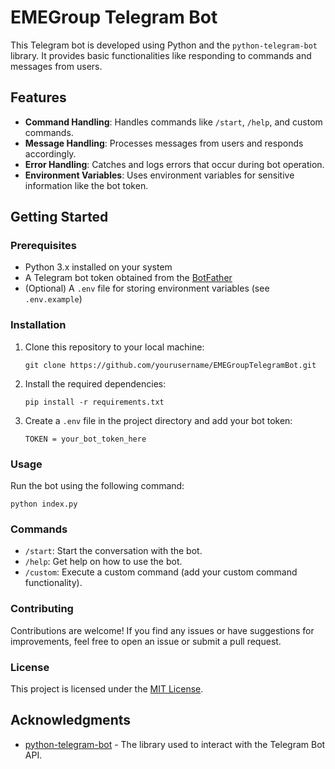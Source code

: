 # EMEGroup Telegram Bot

This Telegram bot is developed using Python and the `python-telegram-bot` library. It provides basic functionalities like responding to commands and messages from users.

## Features

- **Command Handling**: Handles commands like `/start`, `/help`, and custom commands.
- **Message Handling**: Processes messages from users and responds accordingly.
- **Error Handling**: Catches and logs errors that occur during bot operation.
- **Environment Variables**: Uses environment variables for sensitive information like the bot token.

## Getting Started

### Prerequisites

- Python 3.x installed on your system
- A Telegram bot token obtained from the [BotFather](https://core.telegram.org/bots#botfather)
- (Optional) A `.env` file for storing environment variables (see `.env.example`)

### Installation

1. Clone this repository to your local machine:

    ```
    git clone https://github.com/yourusername/EMEGroupTelegramBot.git
    ```

2. Install the required dependencies:

    ```
    pip install -r requirements.txt
    ```

3. Create a `.env` file in the project directory and add your bot token:

    ```
    TOKEN = your_bot_token_here
    ```

### Usage

Run the bot using the following command:

```
python index.py
```

### Commands

- `/start`: Start the conversation with the bot.
- `/help`: Get help on how to use the bot.
- `/custom`: Execute a custom command (add your custom command functionality).

### Contributing

Contributions are welcome! If you find any issues or have suggestions for improvements, feel free to open an issue or submit a pull request.

### License

This project is licensed under the [MIT License](LICENSE).

## Acknowledgments

- [python-telegram-bot](https://github.com/python-telegram-bot/python-telegram-bot) - The library used to interact with the Telegram Bot API.

